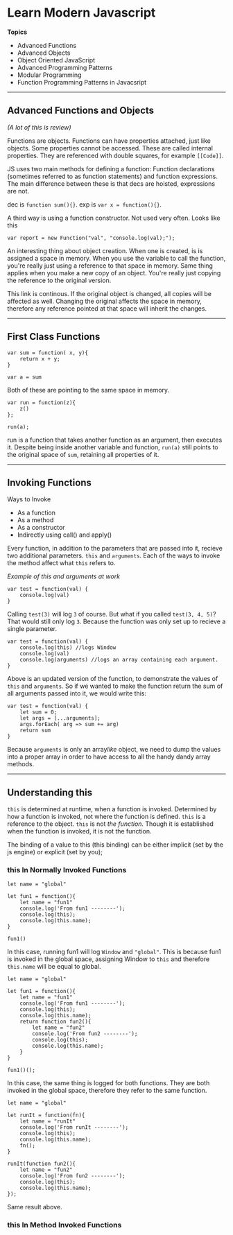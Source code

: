Learn Modern Javascript
======

**Topics**
- Advanced Functions
- Advanced Objects
- Object Oriented JavaScript
- Advanced Programming Patterns
- Modular Programming
- Function Programming Patterns in Javacsript

---

## Advanced Functions and Objects
*(A lot of this is review)*

Functions are objects.
Functions can have properties attached, just like objects.
Some properties cannot be accessed. These are called internal properties. They are referenced with double squares, for example `[[Code]]`.

JS uses two main methods for defining a function: Function declarations (sometimes referred to as function statements) and function expressions. The main difference between these is that decs are hoisted, expressions are not. 

dec is `function sum(){}`.
exp is `var x = function(){}`.

A third way is using a function constructor. Not used very often. Looks like this
```
var report = new Function("val", "console.log(val);");
```

An interesting thing about object creation. When one is created, is is assigned a space in memory. When you use the variable to call the function, you're really just using a reference to that space in memory. Same thing applies when you make a new copy of an object. You're really just copying the reference to the original version.

This link is continous. If the original object is changed, all copies will be affected as well. Changing the original affects the space in memory, therefore any reference pointed at that space will inherit the changes.

---
## First Class Functions

```
var sum = function( x, y){
    return x + y;
}
```

```
var a = sum
```

Both of these are pointing to the same space in memory.

```
var run = function(z){
    z()
};

run(a);
```

run is a function that takes another function as an argument, then executes it. Despite being inside another variable and function, `run(a)` still points to the original space of `sum`, retaining all properties of it.

---
## Invoking Functions

Ways to Invoke
- As a function
- As a method
- As a constructor
- Indirectly using call() and apply()

Every function, in addition to the parameters that are passed into it, recieve two additional parameters. `this` and `arguments`. Each of the ways to invoke the method affect what `this` refers to.


*Example of this and arguments at work*

```
var test = function(val) {
    console.log(val)
}
```

Calling `test(3)` will log `3` of course. But what if you called `test(3, 4, 5)`? That would still only log `3`. Because the function was only set up to recieve a single parameter.

```
var test = function(val) {
    console.log(this) //logs Window
    console.log(val)
    console.log(arguments) //logs an array containing each argument.
}
```

Above is an updated version of the function, to demonstrate the values of `this` and `arguments`. So if we wanted to make the function return the sum of all arguments passed into it, we would write this:

```
var test = function(val) {
    let sum = 0;
    let args = [...arguments];
    args.forEach( arg => sum += arg)
    return sum
}
```

Because `arguments` is only an array*like* object, we need to dump the values into a proper array in order to have access to all the handy dandy array methods.


---
## Understanding this

`this` is determined at runtime, when a function is invoked. Determined by how a function is invoked, not where the function is defined. `this` is a reference to the object.
`this` is not *the function*. Though it is established when the function is invoked, it is not the function.

The binding of a value to this (this binding) can be either implicit (set by the js engine) or explicit (set by you);

### this In Normally Invoked Functions

```
let name = "global"

let fun1 = function(){
    let name = "fun1"
    console.log('From fun1 --------');
    console.log(this);
    console.log(this.name);
}

fun1()
```

In this case, running fun1 will log `Window` and `"global"`. This is because fun1 is invoked in the global space, assigning Window to `this` and therefore `this.name` will be equal to global. 

```
let name = "global"

let fun1 = function(){
    let name = "fun1"
    console.log('From fun1 --------');
    console.log(this);
    console.log(this.name);
    return function fun2(){
        let name = "fun2"
        console.log('From fun2 --------');
        console.log(this);
        console.log(this.name);
    }
}

fun1()();
```

In this case, the same thing is logged for both functions. They are both invoked in the global space, therefore they refer to the same function.

```
let name = "global"

let runIt = function(fn){
    let name = "runIt"
    console.log('From runIt --------');
    console.log(this);
    console.log(this.name);
    fn();
}

runIt(function fun2(){
    let name = "fun2"
    console.log('From fun2 --------');
    console.log(this);
    console.log(this.name);
});

```

Same result above.

### this In Method Invoked Functions

